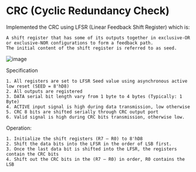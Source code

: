 # CRC (Cyclic Redundancy Check)
Implemented the CRC using LFSR (Linear Feedback Shift Register) which is:

    A shift register that has some of its outputs together in exclusive-OR or exclusive-NOR configurations to form a feedback path.
    The initial content of the shift register is referred to as seed.

![image](https://github.com/MohamedKhaledMohamedAli/CRC/assets/104237865/fe42cb24-ab98-4099-91ff-f6ab34bda3a7)

Specification

    1. All registers are set to LFSR Seed value using asynchronous active low reset (SEED = 8'hD8)
    2. All outputs are registered
    3. DATA serial bit length vary from 1 byte to 4 bytes (Typically: 1 Byte)
    4. ACTIVE input signal is high during data transmission, low otherwise
    5. CRC 8 bits are shifted serially through CRC output port 
    6. Valid signal is high during CRC bits transmission, otherwise low.
    
Operation:
    
    1. Initialize the shift registers (R7 – R0) to 8'hD8
    2. Shift the data bits into the LFSR in the order of LSB first.
    3. Once the last data bit is shifted into the LFSR, the registers contain the CRC bits 
    4. Shift out the CRC bits in the (R7 – R0) in order, R0 contains the LSB
    
